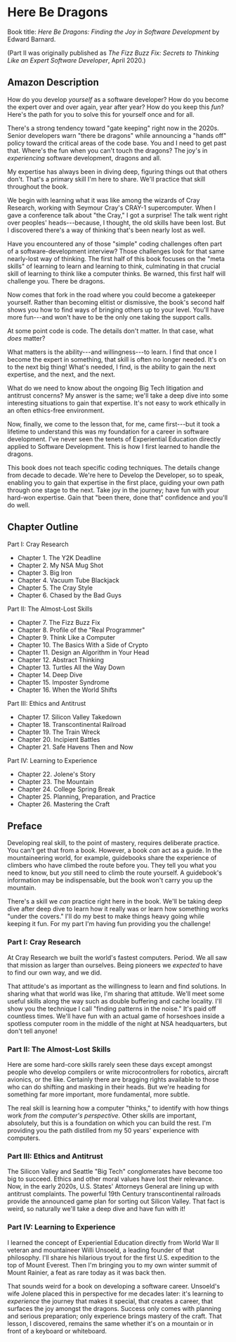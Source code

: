 # Here Be Dragons

Book title: *Here Be Dragons: Finding the Joy in Software Development* by Edward Barnard.

(Part II was originally published as *The Fizz Buzz Fix: Secrets to Thinking Like an Expert Software Developer*, April 2020.)

## Amazon Description

How do you develop *yourself* as a software developer? How do you become the expert over and over again, year after year? How do you keep this *fun*? Here's the path for you to solve this for yourself once and for all.

There's a strong tendency toward "gate keeping" right now in the 2020s. Senior developers warn "there be dragons" while announcing a "hands off" policy toward the critical areas of the code base. You and I need to get past that. Where's the fun when you can't touch the dragons? The joy's in *experiencing* software development, dragons and all.

My expertise has always been in diving deep, figuring things out that others don't. That's a primary skill I'm here to share. We'll practice that skill throughout the book.

We begin with learning what it was like among the wizards of Cray Research, working with Seymour Cray's CRAY-1 supercomputer. When I gave a conference talk about "the Cray," I got a surprise! The talk went right over peoples' heads---because, I thought, the old skills have been lost. But I discovered there's a way of thinking that's been nearly lost as well.

Have you encountered any of those "simple" coding challenges often part of a software-development interview? Those challenges look for that same nearly-lost way of thinking. The first half of this book focuses on the "meta skills" of learning to learn and learning to think, culminating in that crucial skill of learning to think like a computer thinks. Be warned, this first half will challenge you. There be dragons.

Now comes that fork in the road where you could become a gatekeeper yourself. Rather than becoming elitist or dismissive, the book's second half shows you how to find ways of bringing others up to your level. You'll have more fun---and won't have to be the only one taking the support calls.

At some point code is code. The details don't matter. In that case, what *does* matter?

What matters is the ability---and willingness---to learn. I find that once I become the expert in something, that skill is often no longer needed. It's on to the next big thing! What's needed, I find, is the ability to gain the next expertise, and the next, and the next.

What do we need to know about the ongoing Big Tech litigation and antitrust concerns? My answer is the same; we'll take a deep dive into some interesting situations to gain that expertise. It's not easy to work ethically in an often ethics-free environment.

Now, finally, we come to the lesson that, for me, came first---but it took a lifetime to understand this was my foundation for a career in software development. I've never seen the tenets of Experiential Education directly applied to Software Development. This is how I first learned to handle the dragons.

This book does not teach specific coding techniques. The details change from decade to decade. We're here to Develop the Developer, so to speak, enabling you to gain that expertise in the first place, guiding your own path through one stage to the next. Take joy in the journey; have fun with your hard-won expertise. Gain that "been there, done that" confidence and you'll do well.

## Chapter Outline

Part I: Cray Research

* Chapter 1. The Y2K Deadline
* Chapter 2. My NSA Mug Shot
* Chapter 3. Big Iron
* Chapter 4. Vacuum Tube Blackjack
* Chapter 5. The Cray Style
* Chapter 6. Chased by the Bad Guys

Part II: The Almost-Lost Skills

* Chapter 7. The Fizz Buzz Fix
* Chapter 8. Profile of the "Real Programmer"
* Chapter 9. Think Like a Computer
* Chapter 10. The Basics With a Side of Crypto
* Chapter 11. Design an Algorithm in Your Head
* Chapter 12. Abstract Thinking
* Chapter 13. Turtles All the Way Down
* Chapter 14. Deep Dive
* Chapter 15. Imposter Syndrome
* Chapter 16. When the World Shifts

Part III: Ethics and Antitrust

* Chapter 17. Silicon Valley Takedown
* Chapter 18. Transcontinental Railroad
* Chapter 19. The Train Wreck
* Chapter 20. Incipient Battles
* Chapter 21. Safe Havens Then and Now

Part IV: Learning to Experience

* Chapter 22. Jolene's Story
* Chapter 23. The Mountain
* Chapter 24. College Spring Break
* Chapter 25. Planning, Preparation, and Practice
* Chapter 26. Mastering the Craft

## Preface

Developing real skill, to the point of mastery, requires deliberate practice. You can't get that from a book. However, a book *can* act as a guide. In the mountaineering world, for example, guidebooks share the experience of climbers who have climbed the route before you. They tell you what you need to know, but *you* still need to climb the route yourself. A guidebook's information may be indispensable, but the book won't carry you up the mountain.

There's a skill we *can* practice right here in the book. We'll be taking deep dive after deep dive to learn how it really was or learn how something works "under the covers." I'll do my best to make things heavy going while keeping it fun. For my part I'm having fun providing you the challenge!

### Part I: Cray Research

At Cray Research we built the world's fastest computers. Period. We all saw that mission as larger than ourselves. Being pioneers we *expected* to have to find our own way, and we did.

That attitude's as important as the willingness to learn and find solutions. In sharing what that world was like, I'm sharing that attitude. We'll meet some useful skills along the way such as double buffering and cache locality. I'll show you the technique I call "finding patterns in the noise." It's paid off countless times. We'll have fun with an actual game of horseshoes inside a spotless computer room in the middle of the night at NSA headquarters, but don't tell anyone!

### Part II: The Almost-Lost Skills

Here are some hard-core skills rarely seen these days except amongst people who develop compilers or write microcontrollers for robotics, aircraft avionics, or the like. Certainly there are bragging rights available to those who can do shifting and masking in their heads. But we're heading for something far more important, more fundamental, more subtle.

The real skill is learning how a computer "thinks," to identify with how things work *from the computer's perspective.* Other skills are important, absolutely, but this is a foundation on which you can build the rest. I'm providing you the path distilled from my 50 years' experience with computers.

### Part III: Ethics and Antitrust

The Silicon Valley and Seattle "Big Tech" conglomerates have become too big to succeed. Ethics and other moral values have lost their relevance. Now, in the early 2020s, U.S. States' Attorneys General are lining up with antitrust complaints. The powerful 19th Century transcontinental railroads provide the announced game plan for sorting out Silicon Valley. That fact is weird, so naturally we'll take a deep dive and have fun with it!

### Part IV: Learning to Experience

I learned the concept of Experiential Education directly from World War II veteran and mountaineer Willi Unsoeld, a leading founder of that philosophy. I'll share his hilarious tryout for the first U.S. expedition to the top of Mount Everest. Then I'm bringing you to my own winter summit of Mount Rainier, a feat as rare today as it was back then.

That sounds weird for a book on developing a software career. Unsoeld's wife Jolene placed this in perspective for me decades later: it's learning to *experience* the journey that makes it special, that creates a career, that surfaces the joy amongst the dragons. Success only comes with planning and serious preparation; only experience brings mastery of the craft. That lesson, I discovered, remains the same whether it's on a mountain or in front of a keyboard or whiteboard.
